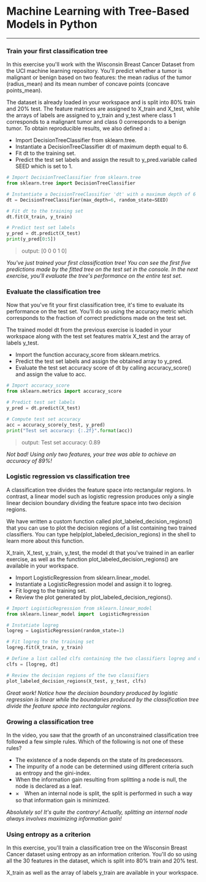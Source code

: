 # Machine Learning with Tree-Based Models in Python
---
### Train your first classification tree
In this exercise you'll work with the Wisconsin Breast Cancer Dataset from the UCI machine learning repository. You'll predict whether a tumor is malignant or benign based on two features: the mean radius of the tumor (radius_mean) and its mean number of concave points (concave points_mean).

The dataset is already loaded in your workspace and is split into 80% train and 20% test. The feature matrices are assigned to X_train and X_test, while the arrays of labels are assigned to y_train and y_test where class 1 corresponds to a malignant tumor and class 0 corresponds to a benign tumor. To obtain reproducible results, we also defined a :    
* Import DecisionTreeClassifier from sklearn.tree.
* Instantiate a DecisionTreeClassifier dt of maximum depth equal to 6.
* Fit dt to the training set.
* Predict the test set labels and assign the result to y_pred.variable called SEED which is set to 1.
```python
# Import DecisionTreeClassifier from sklearn.tree
from sklearn.tree import DecisionTreeClassifier

# Instantiate a DecisionTreeClassifier 'dt' with a maximum depth of 6
dt = DecisionTreeClassifier(max_depth=6, random_state=SEED)

# Fit dt to the training set
dt.fit(X_train, y_train)

# Predict test set labels
y_pred = dt.predict(X_test)
print(y_pred[0:5])
```
> output:    [0 0 0 1 0]

*You've just trained your first classification tree! You can see the first five predictions made by the fitted tree on the test set in the console. In the next exercise, you'll evaluate the tree's performance on the entire test set.*

### Evaluate the classification tree
Now that you've fit your first classification tree, it's time to evaluate its performance on the test set. You'll do so using the accuracy metric which corresponds to the fraction of correct predictions made on the test set.

The trained model dt from the previous exercise is loaded in your workspace along with the test set features matrix X_test and the array of labels y_test.
* Import the function accuracy_score from sklearn.metrics.
* Predict the test set labels and assign the obtained array to y_pred.
* Evaluate the test set accuracy score of dt by calling accuracy_score() and assign the value to acc.
```python
# Import accuracy_score
from sklearn.metrics import accuracy_score

# Predict test set labels
y_pred = dt.predict(X_test)

# Compute test set accuracy  
acc = accuracy_score(y_test, y_pred)
print("Test set accuracy: {:.2f}".format(acc))
```
> output:    Test set accuracy: 0.89

*Not bad! Using only two features, your tree was able to achieve an accuracy of 89%!*

### Logistic regression vs classification tree
A classification tree divides the feature space into rectangular regions. In contrast, a linear model such as logistic regression produces only a single linear decision boundary dividing the feature space into two decision regions.

We have written a custom function called plot_labeled_decision_regions() that you can use to plot the decision regions of a list containing two trained classifiers. You can type help(plot_labeled_decision_regions) in the shell to learn more about this function.

X_train, X_test, y_train, y_test, the model dt that you've trained in an earlier exercise, as well as the function plot_labeled_decision_regions() are available in your workspace.
* Import LogisticRegression from sklearn.linear_model.
* Instantiate a LogisticRegression model and assign it to logreg.
* Fit logreg to the training set.
* Review the plot generated by plot_labeled_decision_regions().
```python
# Import LogisticRegression from sklearn.linear_model
from sklearn.linear_model import  LogisticRegression

# Instatiate logreg
logreg = LogisticRegression(random_state=1)

# Fit logreg to the training set
logreg.fit(X_train, y_train)

# Define a list called clfs containing the two classifiers logreg and dt
clfs = [logreg, dt]

# Review the decision regions of the two classifiers
plot_labeled_decision_regions(X_test, y_test, clfs)
```
*Great work! Notice how the decision boundary produced by logistic regression is linear while the boundaries produced by the classification tree divide the feature space into rectangular regions.*

### Growing a classification tree
In the video, you saw that the growth of an unconstrained classification tree followed a few simple rules. Which of the following is not one of these rules?
- The existence of a node depends on the state of its predecessors.
- The impurity of a node can be determined using different criteria such as entropy and the gini-index.
- When the information gain resulting from splitting a node is null, the node is declared as a leaf.
- ×　When an internal node is split, the split is performed in such a way so that information gain is minimized.
  
*Absolutely so! It's quite the contrary! Actually, splitting an internal node always involves maximizing information gain!*

### Using entropy as a criterion
In this exercise, you'll train a classification tree on the Wisconsin Breast Cancer dataset using entropy as an information criterion. You'll do so using all the 30 features in the dataset, which is split into 80% train and 20% test.

X_train as well as the array of labels y_train are available in your workspace.

